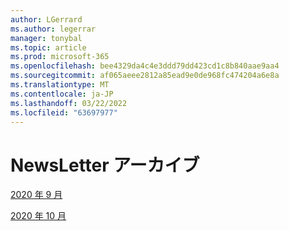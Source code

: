 ```yaml
---
author: LGerrard
ms.author: legerrar
manager: tonybal
ms.topic: article
ms.prod: microsoft-365
ms.openlocfilehash: bee4329da4c4e3ddd79dd423cd1c8b840aae9aa4
ms.sourcegitcommit: af065aeee2812a85ead9e0de968fc474204a6e8a
ms.translationtype: MT
ms.contentlocale: ja-JP
ms.lasthandoff: 03/22/2022
ms.locfileid: "63697977"
---
```

# <a name="newsletter-archive"></a>NewsLetter アーカイブ

[2020 年 9 月](https://github.com/MicrosoftDocs/OfficeDocs-AppCompliance-pr/blob/master/Apps/docs/September%202020.md)

[2020 年 10 月](https://github.com/MicrosoftDocs/OfficeDocs-AppCompliance-pr/blob/master/Apps/docs/October%202020.md)
